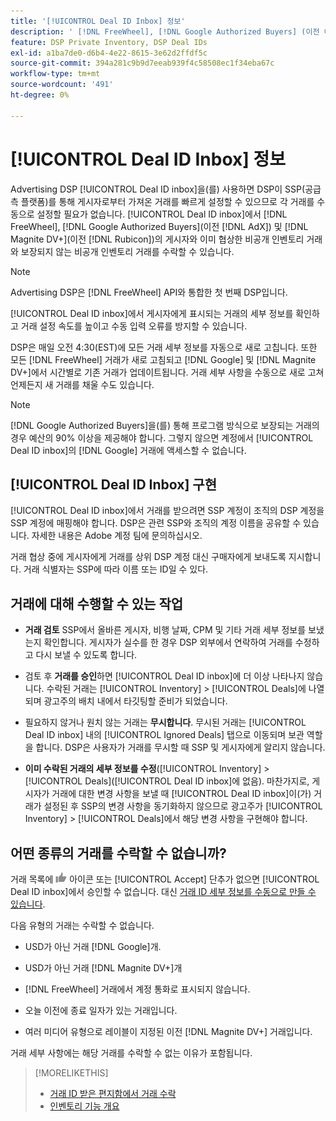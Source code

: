 ```yaml
---
title: '[!UICONTROL Deal ID Inbox] 정보'
description: ' [!DNL FreeWheel], [!DNL Google Authorized Buyers] (이전 이름:  [!DNL AdX]), and [!DNL Magnite DV+] (이전 이름:  [!DNL Rubicon])에 게시자와 이미 협상한 비공개 거래를 수락할 수 있는 [!UICONTROL Deal ID inbox] 기능에 대해 알아봅니다.'
feature: DSP Private Inventory, DSP Deal IDs
exl-id: a1ba7de0-d6b4-4e22-8615-3e62d2ffdf5c
source-git-commit: 394a281c9b9d7eeab939f4c58508ec1f34eba67c
workflow-type: tm+mt
source-wordcount: '491'
ht-degree: 0%

---
```


# [!UICONTROL Deal ID Inbox] 정보

Advertising DSP [!UICONTROL Deal ID inbox]을(를) 사용하면 DSP이 SSP(공급측 플랫폼)를 통해 게시자로부터 가져온 거래를 빠르게 설정할 수 있으므로 각 거래를 수동으로 설정할 필요가 없습니다. [!UICONTROL Deal ID inbox]에서 [!DNL FreeWheel], [!DNL Google Authorized Buyers]&#x200B;(이전 [!DNL AdX]) 및 [!DNL Magnite DV+]&#x200B;(이전 [!DNL Rubicon])의 게시자와 이미 협상한 비공개 인벤토리 거래와 보장되지 않는 비공개 인벤토리 거래를 수락할 수 있습니다.

>[!NOTE]
>
>Advertising DSP은 [!DNL FreeWheel] API와 통합한 첫 번째 DSP입니다.

[!UICONTROL Deal ID inbox]에서 게시자에게 표시되는 거래의 세부 정보를 확인하고 거래 설정 속도를 높이고 수동 입력 오류를 방지할 수 있습니다.

<!-- 
Accepting a deal automatically pre-populates a new Deal ID record with details from the publisher, and you need to enter only the publisher [always? or just in some cases?], the media type, who can access the deal, and any attribute labels to apply to the deal so it's easy to find. [Are labels a dimension you can report on?]

For each available deal, you can review the deal details sent directly from the publisher. Some deals are grouped as proposals (packages), and you can see the individual deal details by reviewing the deal.

You can accept any available deal or move an incorrect deal to the Ignored Deals tab. You can also un-ignore deals, which moves them back to the New Deals tab so you can potentially accept them.

For each deal, you can select one publisher and one media type (Desktop Video, Mobile Video, Connected TV, Display, or Audio), and you can share the deal with specific advertisers and with all advertisers for a specific account.
 -->

DSP은 매일 오전 4:30(EST)에 모든 거래 세부 정보를 자동으로 새로 고칩니다. 또한 모든 [!DNL FreeWheel] 거래가 새로 고침되고 [!DNL Google] 및 [!DNL Magnite DV+]에서 시간별로 기존 거래가 업데이트됩니다. 거래 세부 사항을 수동으로 새로 고쳐 언제든지 새 거래를 채울 수도 있습니다.

<!-- MC: I'm not sure where I got the following. Is this currently true? -->

>[!NOTE]
>
>[!DNL Google Authorized Buyers]을(를) 통해 프로그램 방식으로 보장되는 거래의 경우 예산의 90% 이상을 제공해야 합니다. 그렇지 않으면 계정에서 [!UICONTROL Deal ID inbox]의 [!DNL Google] 거래에 액세스할 수 없습니다.

## [!UICONTROL Deal ID Inbox] 구현

[!UICONTROL Deal ID inbox]에서 거래를 받으려면 SSP 계정이 조직의 DSP 계정을 SSP 계정에 매핑해야 합니다. DSP은 관련 SSP와 조직의 계정 이름을 공유할 수 있습니다. 자세한 내용은 Adobe 계정 팀에 문의하십시오.

거래 협상 중에 게시자에게 거래를 상위 DSP 계정 대신 구매자에게 보내도록 지시합니다. 거래 식별자는 SSP에 따라 이름 또는 ID일 수 있다.

## 거래에 대해 수행할 수 있는 작업

* **거래 검토** SSP에서 올바른 게시자, 비행 날짜, CPM 및 기타 거래 세부 정보를 보냈는지 확인합니다. 게시자가 실수를 한 경우 DSP 외부에서 연락하여 거래를 수정하고 다시 보낼 수 있도록 합니다.

* 검토 후 **거래를 승인**&#x200B;하면 [!UICONTROL Deal ID inbox]에 더 이상 나타나지 않습니다. 수락된 거래는 [!UICONTROL Inventory] > [!UICONTROL Deals]에 나열되며 광고주의 배치 내에서 타깃팅할 준비가 되었습니다.

* 필요하지 않거나 원치 않는 거래는 **무시합니다**. 무시된 거래는 [!UICONTROL Deal ID inbox] 내의 [!UICONTROL Ignored Deals] 탭으로 이동되며 보관 역할을 합니다. DSP은 사용자가 거래를 무시할 때 SSP 및 게시자에게 알리지 않습니다.

* **이미 수락된 거래의 세부 정보를 수정**([!UICONTROL Inventory] > [!UICONTROL Deals]&#x200B;([!UICONTROL Deal ID inbox]에 없음). 마찬가지로, 게시자가 거래에 대한 변경 사항을 보낼 때 [!UICONTROL Deal ID inbox]이(가) 거래가 설정된 후 SSP의 변경 사항을 동기화하지 않으므로 광고주가 [!UICONTROL Inventory] > [!UICONTROL Deals]에서 해당 변경 사항을 구현해야 합니다.

## 어떤 종류의 거래를 수락할 수 없습니까?

거래 목록에 ![승인](/help/dsp/assets/accept.png) 아이콘 또는 [!UICONTROL Accept] 단추가 없으면 [!UICONTROL Deal ID inbox]에서 승인할 수 없습니다. 대신 [거래 ID 세부 정보를 수동으로 만들 수 있습니다](/help/dsp/inventory/deal-id-create.md).

다음 유형의 거래는 수락할 수 없습니다.

* USD가 아닌 거래 [!DNL Google]개.

* USD가 아닌 거래 [!DNL Magnite DV+]개

* [!DNL FreeWheel] 거래에서 계정 통화로 표시되지 않습니다.

* 오늘 이전에 종료 일자가 있는 거래입니다.

* 여러 미디어 유형으로 레이블이 지정된 이전 [!DNL Magnite DV+] 거래입니다.

거래 세부 사항에는 해당 거래를 수락할 수 없는 이유가 포함됩니다.

>[!MORELIKETHIS]
>
>* [거래 ID 받은 편지함에서 거래 수락](deal-id-inbox-accept.md)
>* [인벤토리 기능 개요](inventory-overview.md)
